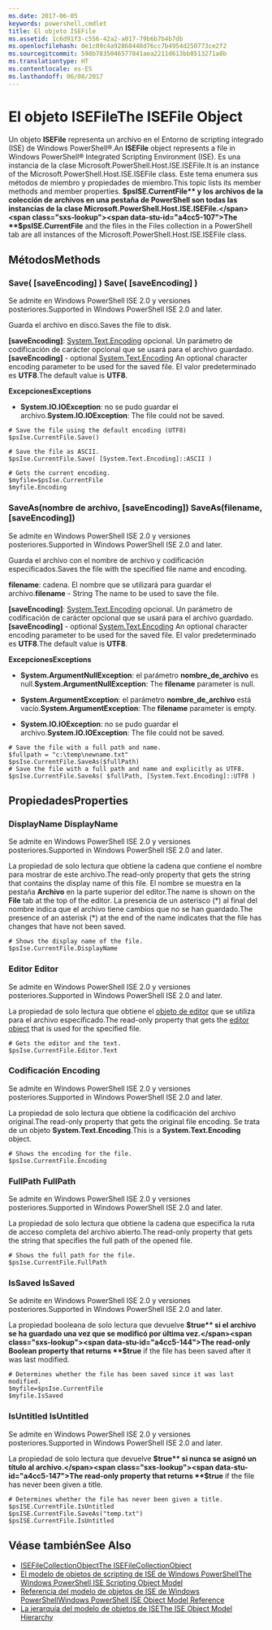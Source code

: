 ```yaml
---
ms.date: 2017-06-05
keywords: powershell,cmdlet
title: El objeto ISEFile
ms.assetid: 1c6d91f3-c556-42a2-a017-79b6b7b4b7db
ms.openlocfilehash: 0e1c09c4a92868448d76cc7b4954d250773ce2f2
ms.sourcegitcommit: 598b7835046577841aea2211d613bb8513271a8b
ms.translationtype: HT
ms.contentlocale: es-ES
ms.lasthandoff: 06/08/2017
---
```

# <a name="the-isefile-object"></a><span data-ttu-id="a4cc5-103">El objeto ISEFile</span><span class="sxs-lookup"><span data-stu-id="a4cc5-103">The ISEFile Object</span></span>
  <span data-ttu-id="a4cc5-104">Un objeto **ISEFile** representa un archivo en el Entorno de scripting integrado (ISE) de Windows PowerShell®.</span><span class="sxs-lookup"><span data-stu-id="a4cc5-104">An **ISEFile** object represents a file in Windows PowerShell® Integrated Scripting Environment (ISE).</span></span> <span data-ttu-id="a4cc5-105">Es una instancia de la clase Microsoft.PowerShell.Host.ISE.ISEFile.</span><span class="sxs-lookup"><span data-stu-id="a4cc5-105">It is an instance of the Microsoft.PowerShell.Host.ISE.ISEFile class.</span></span> <span data-ttu-id="a4cc5-106">Este tema enumera sus métodos de miembro y propiedades de miembro.</span><span class="sxs-lookup"><span data-stu-id="a4cc5-106">This topic lists its member methods and member properties.</span></span> <span data-ttu-id="a4cc5-107">**$psISE.CurrentFile** y los archivos de la colección de archivos en una pestaña de PowerShell son todas las instancias de la clase Microsoft.PowerShell.Host.ISE.ISEFile.</span><span class="sxs-lookup"><span data-stu-id="a4cc5-107">The **$psISE.CurrentFile** and the files in the Files collection in a PowerShell tab are all instances of the Microsoft.PowerShell.Host.ISE.ISEFile class.</span></span>

## <a name="methods"></a><span data-ttu-id="a4cc5-108">Métodos</span><span class="sxs-lookup"><span data-stu-id="a4cc5-108">Methods</span></span>

###  <span data-ttu-id="a4cc5-109"><a name="save-override"></a> Save\( \[saveEncoding\] \)</span><span class="sxs-lookup"><span data-stu-id="a4cc5-109"><a name="save-override"></a> Save\( \[saveEncoding\] \)</span></span>
  <span data-ttu-id="a4cc5-110">Se admite en Windows PowerShell ISE 2.0 y versiones posteriores.</span><span class="sxs-lookup"><span data-stu-id="a4cc5-110">Supported in Windows PowerShell ISE 2.0 and later.</span></span> 

 <span data-ttu-id="a4cc5-111">Guarda el archivo en disco.</span><span class="sxs-lookup"><span data-stu-id="a4cc5-111">Saves the file to disk.</span></span>

 <span data-ttu-id="a4cc5-112">**\[saveEncoding\]**: [System.Text.Encoding](http://msdn.microsoft.com/library/system.text.encoding.aspx) opcional.
 Un parámetro de codificación de carácter opcional que se usará para el archivo guardado.</span><span class="sxs-lookup"><span data-stu-id="a4cc5-112">**\[saveEncoding\]** - optional [System.Text.Encoding](http://msdn.microsoft.com/library/system.text.encoding.aspx)
 An optional character encoding parameter to be used for the saved file.</span></span> <span data-ttu-id="a4cc5-113">El valor predeterminado es **UTF8**.</span><span class="sxs-lookup"><span data-stu-id="a4cc5-113">The default value is **UTF8**.</span></span>

 <span data-ttu-id="a4cc5-114">**Excepciones**</span><span class="sxs-lookup"><span data-stu-id="a4cc5-114">**Exceptions**</span></span>
 -   <span data-ttu-id="a4cc5-115">**System.IO.IOException**: no se pudo guardar el archivo.</span><span class="sxs-lookup"><span data-stu-id="a4cc5-115">**System.IO.IOException**: The file could not be saved.</span></span>

```
# Save the file using the default encoding (UTF8)
$psIse.CurrentFile.Save()

# Save the file as ASCII.
$psIse.CurrentFile.Save( [System.Text.Encoding]::ASCII )

# Gets the current encoding.
$myfile=$psIse.CurrentFile
$myfile.Encoding

```

###  <span data-ttu-id="a4cc5-116"><a name="saveas"></a> SaveAs\(nombre de archivo, \[saveEncoding\]\)</span><span class="sxs-lookup"><span data-stu-id="a4cc5-116"><a name="saveas"></a> SaveAs\(filename, \[saveEncoding\]\)</span></span>
  <span data-ttu-id="a4cc5-117">Se admite en Windows PowerShell ISE 2.0 y versiones posteriores.</span><span class="sxs-lookup"><span data-stu-id="a4cc5-117">Supported in Windows PowerShell ISE 2.0 and later.</span></span> 

 <span data-ttu-id="a4cc5-118">Guarda el archivo con el nombre de archivo y codificación especificados.</span><span class="sxs-lookup"><span data-stu-id="a4cc5-118">Saves the file with the specified file name and encoding.</span></span>

 <span data-ttu-id="a4cc5-119">**filename**: cadena. El nombre que se utilizará para guardar el archivo.</span><span class="sxs-lookup"><span data-stu-id="a4cc5-119">**filename** - String The name to be used to save the file.</span></span>

 <span data-ttu-id="a4cc5-120">**\[saveEncoding\]**: [System.Text.Encoding](http://msdn.microsoft.com/library/system.text.encoding.aspx) opcional.
 Un parámetro de codificación de carácter opcional que se usará para el archivo guardado.</span><span class="sxs-lookup"><span data-stu-id="a4cc5-120">**\[saveEncoding\]** - optional [System.Text.Encoding](http://msdn.microsoft.com/library/system.text.encoding.aspx)
 An optional character encoding parameter to be used for the saved file.</span></span> <span data-ttu-id="a4cc5-121">El valor predeterminado es **UTF8**.</span><span class="sxs-lookup"><span data-stu-id="a4cc5-121">The default value is **UTF8**.</span></span>

 <span data-ttu-id="a4cc5-122">**Excepciones**</span><span class="sxs-lookup"><span data-stu-id="a4cc5-122">**Exceptions**</span></span>
 -   <span data-ttu-id="a4cc5-123">**System.ArgumentNullException**: el parámetro **nombre_de_archivo** es null.</span><span class="sxs-lookup"><span data-stu-id="a4cc5-123">**System.ArgumentNullException**: The **filename** parameter is null.</span></span>

-   <span data-ttu-id="a4cc5-124">**System.ArgumentException**: el parámetro **nombre_de_archivo** está vacío.</span><span class="sxs-lookup"><span data-stu-id="a4cc5-124">**System.ArgumentException**: The **filename** parameter is empty.</span></span>

-   <span data-ttu-id="a4cc5-125">**System.IO.IOException**: no se pudo guardar el archivo.</span><span class="sxs-lookup"><span data-stu-id="a4cc5-125">**System.IO.IOException**: The file could not be saved.</span></span>

```
# Save the file with a full path and name. 
$fullpath = "c:\temp\newname.txt"
$psIse.CurrentFile.SaveAs($fullPath) 
# Save the file with a full path and name and explicitly as UTF8. 
$psIse.CurrentFile.SaveAs( $fullPath, [System.Text.Encoding]::UTF8 )

```

## <a name="properties"></a><span data-ttu-id="a4cc5-126">Propiedades</span><span class="sxs-lookup"><span data-stu-id="a4cc5-126">Properties</span></span>

###  <span data-ttu-id="a4cc5-127"><a name="Displayname"></a> DisplayName</span><span class="sxs-lookup"><span data-stu-id="a4cc5-127"><a name="Displayname"></a> DisplayName</span></span>
  <span data-ttu-id="a4cc5-128">Se admite en Windows PowerShell ISE 2.0 y versiones posteriores.</span><span class="sxs-lookup"><span data-stu-id="a4cc5-128">Supported in Windows PowerShell ISE 2.0 and later.</span></span> 

 <span data-ttu-id="a4cc5-129">La propiedad de solo lectura que obtiene la cadena que contiene el nombre para mostrar de este archivo.</span><span class="sxs-lookup"><span data-stu-id="a4cc5-129">The read-only property that gets the string that contains the display name of this file.</span></span> <span data-ttu-id="a4cc5-130">El nombre se muestra en la pestaña **Archivo** en la parte superior del editor.</span><span class="sxs-lookup"><span data-stu-id="a4cc5-130">The name is shown on the **File** tab at the top of the editor.</span></span> <span data-ttu-id="a4cc5-131">La presencia de un asterisco \(\*\) al final del nombre indica que el archivo tiene cambios que no se han guardado.</span><span class="sxs-lookup"><span data-stu-id="a4cc5-131">The presence of an asterisk \(\*\) at the end of the name indicates that the file has changes that have not been saved.</span></span>

```
# Shows the display name of the file.
$psIse.CurrentFile.DisplayName

```

###  <span data-ttu-id="a4cc5-132"><a name="Editor"></a> Editor</span><span class="sxs-lookup"><span data-stu-id="a4cc5-132"><a name="Editor"></a> Editor</span></span>
  <span data-ttu-id="a4cc5-133">Se admite en Windows PowerShell ISE 2.0 y versiones posteriores.</span><span class="sxs-lookup"><span data-stu-id="a4cc5-133">Supported in Windows PowerShell ISE 2.0 and later.</span></span> 

 <span data-ttu-id="a4cc5-134">La propiedad de solo lectura que obtiene el [objeto de editor](The-ISEEditor-Object.md) que se utiliza para el archivo especificado.</span><span class="sxs-lookup"><span data-stu-id="a4cc5-134">The read-only property that gets the [editor object](The-ISEEditor-Object.md) that is used for the specified file.</span></span>

```
# Gets the editor and the text.
$psIse.CurrentFile.Editor.Text

```

###  <span data-ttu-id="a4cc5-135"><a name="Encoding"></a> Codificación</span><span class="sxs-lookup"><span data-stu-id="a4cc5-135"><a name="Encoding"></a> Encoding</span></span>
  <span data-ttu-id="a4cc5-136">Se admite en Windows PowerShell ISE 2.0 y versiones posteriores.</span><span class="sxs-lookup"><span data-stu-id="a4cc5-136">Supported in Windows PowerShell ISE 2.0 and later.</span></span> 

 <span data-ttu-id="a4cc5-137">La propiedad de solo lectura que obtiene la codificación del archivo original.</span><span class="sxs-lookup"><span data-stu-id="a4cc5-137">The read-only property that gets the original file encoding.</span></span> <span data-ttu-id="a4cc5-138">Se trata de un objeto **System.Text.Encoding**.</span><span class="sxs-lookup"><span data-stu-id="a4cc5-138">This is a **System.Text.Encoding** object.</span></span>

```
# Shows the encoding for the file. 
$psIse.CurrentFile.Encoding

```

###  <span data-ttu-id="a4cc5-139"><a name="FullPath"></a> FullPath</span><span class="sxs-lookup"><span data-stu-id="a4cc5-139"><a name="FullPath"></a> FullPath</span></span>
  <span data-ttu-id="a4cc5-140">Se admite en Windows PowerShell ISE 2.0 y versiones posteriores.</span><span class="sxs-lookup"><span data-stu-id="a4cc5-140">Supported in Windows PowerShell ISE 2.0 and later.</span></span> 

 <span data-ttu-id="a4cc5-141">La propiedad de solo lectura que obtiene la cadena que especifica la ruta de acceso completa del archivo abierto.</span><span class="sxs-lookup"><span data-stu-id="a4cc5-141">The read-only property that gets the string that specifies the full path of the opened file.</span></span>

```
# Shows the full path for the file. 
$psIse.CurrentFile.FullPath

```

###  <span data-ttu-id="a4cc5-142"><a name="IsSaved"></a> IsSaved</span><span class="sxs-lookup"><span data-stu-id="a4cc5-142"><a name="IsSaved"></a> IsSaved</span></span>
  <span data-ttu-id="a4cc5-143">Se admite en Windows PowerShell ISE 2.0 y versiones posteriores.</span><span class="sxs-lookup"><span data-stu-id="a4cc5-143">Supported in Windows PowerShell ISE 2.0 and later.</span></span> 

 <span data-ttu-id="a4cc5-144">La propiedad booleana de solo lectura que devuelve **$true** si el archivo se ha guardado una vez que se modificó por última vez.</span><span class="sxs-lookup"><span data-stu-id="a4cc5-144">The read-only Boolean property that returns **$true** if the file has been saved after it was last modified.</span></span>

```
# Determines whether the file has been saved since it was last modified.
$myfile=$psIse.CurrentFile
$myfile.IsSaved

```

###  <span data-ttu-id="a4cc5-145"><a name="IsUntitled"></a> IsUntitled</span><span class="sxs-lookup"><span data-stu-id="a4cc5-145"><a name="IsUntitled"></a> IsUntitled</span></span>
  <span data-ttu-id="a4cc5-146">Se admite en Windows PowerShell ISE 2.0 y versiones posteriores.</span><span class="sxs-lookup"><span data-stu-id="a4cc5-146">Supported in Windows PowerShell ISE 2.0 and later.</span></span> 

 <span data-ttu-id="a4cc5-147">La propiedad de solo lectura que devuelve **$true** si nunca se asignó un título al archivo.</span><span class="sxs-lookup"><span data-stu-id="a4cc5-147">The read-only property that returns **$true** if the file has never been given a title.</span></span>

```
# Determines whether the file has never been given a title.
$psISE.CurrentFile.IsUntitled
$psISE.CurrentFile.SaveAs("temp.txt")
$psISE.CurrentFile.IsUntitled

```

## <a name="see-also"></a><span data-ttu-id="a4cc5-148">Véase también</span><span class="sxs-lookup"><span data-stu-id="a4cc5-148">See Also</span></span>
- [<span data-ttu-id="a4cc5-149">ISEFileCollectionObject</span><span class="sxs-lookup"><span data-stu-id="a4cc5-149">The ISEFileCollectionObject</span></span>](The-ISEFileCollection-Object.md) 
- [<span data-ttu-id="a4cc5-150">El modelo de objetos de scripting de ISE de Windows PowerShell</span><span class="sxs-lookup"><span data-stu-id="a4cc5-150">The Windows PowerShell ISE Scripting Object Model</span></span>](The-Windows-PowerShell-ISE-Scripting-Object-Model.md) 
- [<span data-ttu-id="a4cc5-151">Referencia del modelo de objetos de ISE de Windows PowerShell</span><span class="sxs-lookup"><span data-stu-id="a4cc5-151">Windows PowerShell ISE Object Model Reference</span></span>](Windows-PowerShell-ISE-Object-Model-Reference.md) 
- [<span data-ttu-id="a4cc5-152">La jerarquía del modelo de objetos de ISE</span><span class="sxs-lookup"><span data-stu-id="a4cc5-152">The ISE Object Model Hierarchy</span></span>](The-ISE-Object-Model-Hierarchy.md)

  
